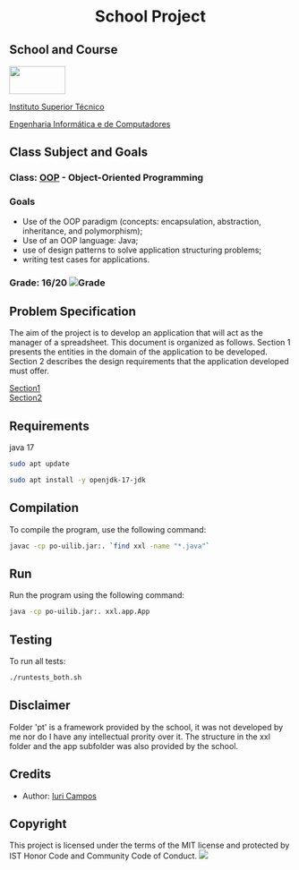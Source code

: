 # <p align="center">School Project</p>

## School and Course
<img src="https://epg.ulisboa.pt/sites/ulisboa.pt/files/styles/logos_80px_vert/public/uo/logos/logo_ist.jpg?itok=2NCqbcIP" width="100" height="50">

[Instituto Superior Técnico](https://tecnico.ulisboa.pt/)

[Engenharia Informática e de Computadores](https://tecnico.ulisboa.pt/en/education/courses/undergraduate-programmes/computer-science-and-engineering/)

## Class Subject and Goals
### Class: [OOP](https://fenix.tecnico.ulisboa.pt/cursos/leic-t/disciplina-curricular/1971853845332783) - Object-Oriented Programming

### Goals

 - Use of the OOP paradigm (concepts: encapsulation, abstraction, inheritance, and polymorphism); 
 - Use of an OOP language: Java; 
 - use of design patterns to solve application structuring problems; 
 - writing test cases for applications.

### Grade: 16/20 ![Grade](https://img.shields.io/badge/Grade-B%2B-brightgreen)


## Problem Specification

The aim of the project is to develop an application that will act as the manager of a spreadsheet. This document is organized as follows. 
Section 1 presents the entities in the domain of the application to be developed. 
Section 2 describes the design requirements that the application developed must offer.

[Section1](section1.md) <br>
[Section2](section2.md)

## Requirements

java 17

```bash
sudo apt update 
```
```bash
sudo apt install -y openjdk-17-jdk 
```

## Compilation
To compile the program, use the following command:

```bash
javac -cp po-uilib.jar:. `find xxl -name "*.java"`
```
## Run
Run the program using the following command:

```bash
java -cp po-uilib.jar:. xxl.app.App
```

## Testing
To run all tests:
```bash
./runtests_both.sh
``` 

<h2>Disclaimer</h2>

Folder 'pt' is a framework provided by the school, it was not developed by me nor do I have any intellectual prority over it.
 The structure in the xxl folder and the app subfolder was also provided by the school.

<h2>Credits</h2>

- Author: <a href="https://github.com/iribeirocampos" target="_blank">Iuri Campos</a>

<h2>Copyright</h2>
This project is licensed under the terms of the MIT license and protected by IST Honor Code and Community Code of Conduct. 

<img src="https://img.shields.io/badge/java-00599C?style=for-the-badge&logo=java&logoColor=white">
